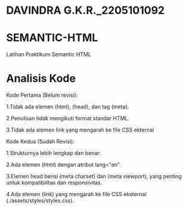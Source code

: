 # DAVINDRA G.K.R._2205101092
# SEMANTIC-HTML
Latihan Praktikum Semantic HTML

# Analisis Kode
Kode Pertama (Belum revisi):

1.Tidak ada elemen (html), (head), dan tag (meta).

2.Penulisan tidak mengikuti format standar HTML.

3.Tidak ada elemen link yang mengarah ke file CSS ekternal

Kode Kedua (Sudah Revisi):

1.Strukturnya lebih lengkap dan benar:
  
2.Ada elemen (html) dengan atribut lang="en".

3.Elemen head berisi (meta charset) dan (meta viewport), yang penting untuk kompatibilitas dan responsivitas.

4.Ada elemen (link) yang mengarah ke file CSS eksternal (./assets/styles/styles.css).
